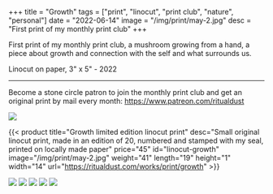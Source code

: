 +++
title = "Growth"
tags = ["print", "linocut", "print club", "nature", "personal"]
date = "2022-06-14"
image = "/img/print/may-2.jpg"
desc = "First print of my monthly print club"
+++

First print of my monthly print club, a mushroom growing from a hand, a piece about growth and connection with the self and what surrounds us.

Linocut on paper, 3" x 5" - 2022

---

Become a stone circle patron to join the monthly print club and get an original print by mail every month: https://www.patreon.com/ritualdust

![](/img/print/may-1.jpg)

{{< product title="Growth limited edition linocut print" desc="Small original linocut print, made in an edition of 20, numbered and stamped with my seal, printed on locally made paper" price="45" id="linocut-growth" image="/img/print/may-2.jpg" weight="41" length="19" height="1" width="14" url="https://ritualdust.com/works/print/growth" >}}

![](/img/print/may-2.jpg)
![](/img/print/may-3.jpg)
![](/img/print/may-4.jpg)
![](/img/print/may-5.jpg)
![](/img/print/may-6.jpg)
